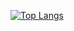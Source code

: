 [![Top Langs](https://github-readme-stats.vercel.app/api/top-langs/?username=IlyaNyrkov&layout=demo&hide=CMake,Dockerfile&langs_count=8)](https://github.com/anuraghazra/github-readme-stats)
